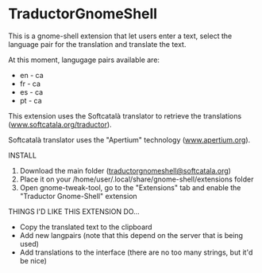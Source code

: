 TraductorGnomeShell
===================

This is a gnome-shell extension that let users enter a text, select the language pair for the translation and translate the text.

At this moment, langugage pairs available are:

* en - ca
* fr - ca
* es - ca
* pt - ca

This extension uses the Softcatalà translator to retrieve the translations (www.softcatala.org/traductor).

Softcatalà translator uses the "Apertium" technology (www.apertium.org).

INSTALL

1. Download the main folder (traductorgnomeshell@softcatala.org)
2. Place it on your /home/user/.local/share/gnome-shell/extensions folder
3. Open gnome-tweak-tool, go to the "Extensions" tab and enable the "Traductor Gnome-Shell" extension


THINGS I'D LIKE THIS EXTENSION DO...

* Copy the translated text to the clipboard
* Add new langpairs (note that this depend on the server that is being used)
* Add translations to the interface (there are no too many strings, but it'd be nice)